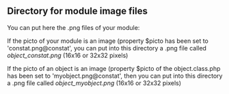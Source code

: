 
Directory for module image files
--------------------------------

You can put here the .png files of your module:


If the picto of your module is an image (property $picto has been set to 'constat.png@constat', you can put into this
directory a .png file called *object_constat.png* (16x16 or 32x32 pixels)


If the picto of an object is an image (property $picto of the object.class.php has been set to 'myobject.png@constat', then you can put into this
directory a .png file called *object_myobject.png* (16x16 or 32x32 pixels)

